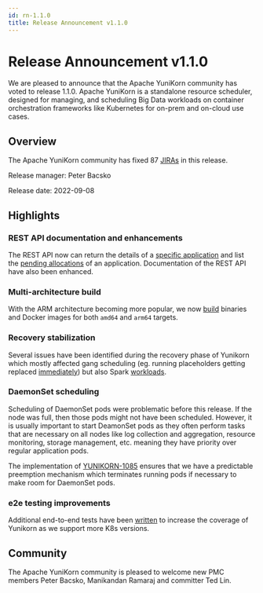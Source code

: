 ```yaml
---
id: rn-1.1.0
title: Release Announcement v1.1.0
---
```


<!--
Licensed to the Apache Software Foundation (ASF) under one
or more contributor license agreements.  See the NOTICE file
distributed with this work for additional information
regarding copyright ownership.  The ASF licenses this file
to you under the Apache License, Version 2.0 (the
"License"); you may not use this file except in compliance
with the License.  You may obtain a copy of the License at

  http://www.apache.org/licenses/LICENSE-2.0

Unless required by applicable law or agreed to in writing,
software distributed under the License is distributed on an
"AS IS" BASIS, WITHOUT WARRANTIES OR CONDITIONS OF ANY
KIND, either express or implied.  See the License for the
specific language governing permissions and limitations
under the License.
-->

# Release Announcement v1.1.0
We are pleased to announce that the Apache YuniKorn community has voted to release 1.1.0. Apache YuniKorn is a standalone resource scheduler, designed for managing, and scheduling Big Data workloads on container orchestration frameworks like Kubernetes for on-prem and on-cloud use cases.

## Overview
The Apache YuniKorn community has fixed 87 [JIRAs](https://issues.apache.org/jira/issues/?filter=12352202) in this release. 

Release manager: Peter Bacsko

Release date: 2022-09-08

## Highlights

### REST API documentation and enhancements
The REST API now can return the details of a [specific application](https://issues.apache.org/jira/browse/YUNIKORN-1217) and list the [pending allocations](https://issues.apache.org/jira/browse/YUNIKORN-1263) of an application.
Documentation of the REST API have also been enhanced.

### Multi-architecture build
With the ARM architecture becoming more popular, we now [build](https://issues.apache.org/jira/browse/YUNIKORN-1215) binaries and Docker images for both `amd64` and `arm64` targets.


### Recovery stabilization
Several issues have been identified during the recovery phase of Yunikorn which mostly affected gang scheduling (eg. running placeholders getting replaced [immediately](https://issues.apache.org/jira/browse/YUNIKORN-1197)) but also Spark [workloads](https://issues.apache.org/jira/browse/YUNIKORN-1217). 

### DaemonSet scheduling
Scheduling of DaemonSet pods were problematic before this release. If the node was full, then those pods might not have been scheduled. However, it is usually important to start DeamonSet pods as they often perform tasks that are necessary on all nodes like log collection and aggregation, resource monitoring, storage management, etc. meaning they have priority over regular application pods.

The implementation of [YUNIKORN-1085](https://issues.apache.org/jira/browse/YUNIKORN-1085) ensures that we have a predictable preemption mechanism which terminates running pods if necessary to make room for DaemonSet pods.

### e2e testing improvements
Additional end-to-end tests have been [written](https://issues.apache.org/jira/browse/YUNIKORN-751) to increase the coverage of Yunikorn as we support more K8s versions.

## Community
The Apache YuniKorn community is pleased to welcome new PMC members Peter Bacsko, Manikandan Ramaraj and committer Ted Lin.

